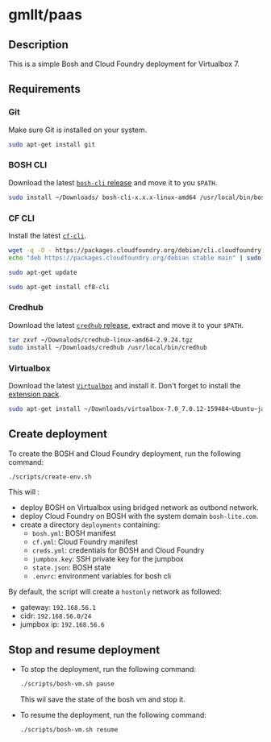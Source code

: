 # gmllt/paas

## Description

This is a simple Bosh and Cloud Foundry deployment for Virtualbox 7.

## Requirements

### Git

Make sure Git is installed on your system.

```bash
sudo apt-get install git
```

### BOSH CLI

Download the latest [`bosh-cli` release](https://github.com/cloudfoundry/bosh-cli/releases) and move it to you `$PATH`.

```bash
sudo install ~/Downloads/ bosh-cli-x.x.x-linux-amd64 /usr/local/bin/bosh
```

### CF CLI

Install the latest [`cf-cli`](https://docs.cloudfoundry.org/cf-cli/install-go-cli.html).

```bash
wget -q -O - https://packages.cloudfoundry.org/debian/cli.cloudfoundry.org.key | sudo apt-key add -
echo "deb https://packages.cloudfoundry.org/debian stable main" | sudo tee /etc/apt/sources.list.d/cloudfoundry-cli.list

sudo apt-get update

sudo apt-get install cf8-cli
```

### Credhub

Download the latest [`credhub` release](https://github.com/cloudfoundry/credhub-cli/releases), extract and move it to your `$PATH`.

```bash
tar zxvf ~/Downalods/credhub-linux-amd64-2.9.24.tgz
sudo install ~/Downloads/credhub /usr/local/bin/credhub
``` 

### Virtualbox

Download the latest [`Virtualbox`](https://www.virtualbox.org/wiki/Linux_Downloads) and install it.
Don't forget to install the [extension pack](https://www.virtualbox.org/wiki/Downloads).

```bash
sudo apt-get install ~/Downloads/virtualbox-7.0_7.0.12-159484~Ubuntu~jammy_amd64.deb
```

## Create deployment

To create the BOSH and Cloud Foundry deployment, run the following command:

```bash
./scripts/create-env.sh
```

This will :
- deploy BOSH on Virtualbox using bridged network as outbond network.
- deploy Cloud Foundry on BOSH with the system domain `bosh-lite.com`.
- create a directory `deployments` containing:
  * `bosh.yml`: BOSH manifest
  * `cf.yml`: Cloud Foundry manifest
  * `creds.yml`: credentials for BOSH and Cloud Foundry
  * `jumpbox.key`: SSH private key for the jumpbox
  * `state.json`: BOSH state
  * `.envrc`: environment variables for bosh cli

By default, the script will create a `hostonly` network as followed:
- gateway: `192.168.56.1`
- cidr: `192.168.56.0/24`
- jumpbox ip: `192.168.56.6`

## Stop and resume deployment

* To stop the deployment, run the following command:
    ```bash
    ./scripts/bosh-vm.sh pause
    ```
  This wil save the state of the bosh vm and stop it.

* To resume the deployment, run the following command:
    ```bash
    ./scripts/bosh-vm.sh resume
    ```